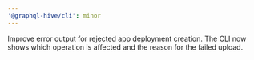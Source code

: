 ```yaml
---
'@graphql-hive/cli': minor
---
```


Improve error output for rejected app deployment creation. The CLI now shows which operation is
affected and the reason for the failed upload.
